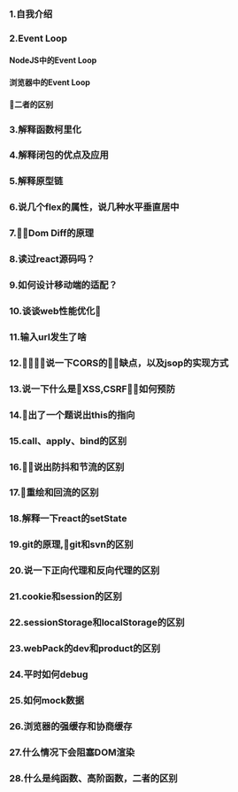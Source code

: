### 1.自我介绍
### 2.Event Loop
  #### NodeJS中的Event Loop
  #### 浏览器中的Event Loop
  #### 二者的区别
### 3.解释函数柯里化
### 4.解释闭包的优点及应用
### 5.解释原型链
### 6.说几个flex的属性，说几种水平垂直居中
### 7.Dom Diff的原理
### 8.读过react源码吗？
### 9.如何设计移动端的适配？
### 10.谈谈web性能优化
### 11.输入url发生了啥
### 12.说一下CORS的缺点，以及jsop的实现方式
### 13.说一下什么是XSS,CSRF，如何预防
### 14.出了一个题说出this的指向
### 15.call、apply、bind的区别
### 16.说出防抖和节流的区别
### 17.重绘和回流的区别
### 18.解释一下react的setState
### 19.git的原理,git和svn的区别
### 20.说一下正向代理和反向代理的区别
### 21.cookie和session的区别
### 22.sessionStorage和localStorage的区别
### 23.webPack的dev和product的区别
### 24.平时如何debug
### 25.如何mock数据
### 26.浏览器的强缓存和协商缓存
### 27.什么情况下会阻塞DOM渲染
### 28.什么是纯函数、高阶函数，二者的区别
